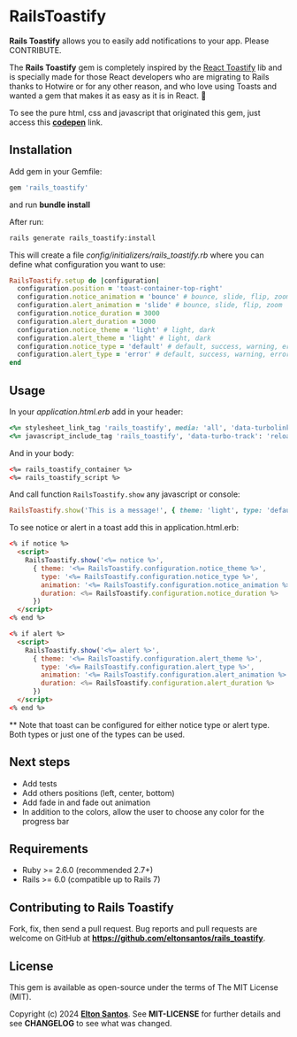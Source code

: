 # RailsToastify

**Rails Toastify** allows you to easily add notifications to your app. Please CONTRIBUTE.

The **Rails Toastify** gem is completely inspired by the [React Toastify](https://fkhadra.github.io/react-toastify/introduction/) lib and is specially made for those React developers who are migrating to Rails thanks to Hotwire or for any other reason, and who love using Toasts and wanted a gem that makes it as easy as it is in React. 🎉

To see the pure html, css and javascript that originated this gem, just access this **[codepen](https://codepen.io/eltin182/pen/QWXLaWj)** link.

## Installation

Add gem in your Gemfile:

```ruby
gem 'rails_toastify'
```
and run **bundle install**

After run:

```sh
rails generate rails_toastify:install
```

This will create a file *config/initializers/rails_toastify.rb* where you can define what configuration you want to use:

```ruby
RailsToastify.setup do |configuration|
  configuration.position = 'toast-container-top-right'
  configuration.notice_animation = 'bounce' # bounce, slide, flip, zoom 
  configuration.alert_animation = 'slide' # bounce, slide, flip, zoom
  configuration.notice_duration = 3000
  configuration.alert_duration = 3000
  configuration.notice_theme = 'light' # light, dark
  configuration.alert_theme = 'light' # light, dark
  configuration.notice_type = 'default' # default, success, warning, error, info
  configuration.alert_type = 'error' # default, success, warning, error, info
end
```

## Usage

In your *application.html.erb* add in your header:

```ruby
<%= stylesheet_link_tag 'rails_toastify', media: 'all', 'data-turbolinks-track': 'reload' %>
<%= javascript_include_tag 'rails_toastify', 'data-turbo-track': 'reload' %>
```
And in your body:

```html
<%= rails_toastify_container %>
<%= rails_toastify_script %>
```
And call function `RailsToastify.show` any javascript or console:

```ruby
RailsToastify.show('This is a message!', { theme: 'light', type: 'default', animation: 'bounce', duration: 3000 });
```

To see notice or alert in a toast add this in application.html.erb:

```html 
<% if notice %>
  <script>
    RailsToastify.show('<%= notice %>',
      { theme: '<%= RailsToastify.configuration.notice_theme %>',
        type: '<%= RailsToastify.configuration.notice_type %>',
        animation: '<%= RailsToastify.configuration.notice_animation %>',
        duration: <%= RailsToastify.configuration.notice_duration %>
      })
  </script>
<% end %>

<% if alert %>
  <script>
    RailsToastify.show('<%= alert %>',
      { theme: '<%= RailsToastify.configuration.alert_theme %>',
        type: '<%= RailsToastify.configuration.alert_type %>',
        animation: '<%= RailsToastify.configuration.alert_animation %>',
        duration: <%= RailsToastify.configuration.alert_duration %>
      })
  </script>
<% end %>
```
** Note that toast can be configured for either notice type or alert type. Both types or just one of the types can be used.

## Next steps

- Add tests
- Add others positions (left, center, bottom)
- Add fade in and fade out animation
- In addition to the colors, allow the user to choose any color for the progress bar

## Requirements

- Ruby >= 2.6.0 (recommended 2.7+)  
- Rails >= 6.0 (compatible up to Rails 7)
  
## Contributing to Rails Toastify

Fork, fix, then send a pull request. Bug reports and pull requests are welcome on GitHub at **https://github.com/eltonsantos/rails_toastify**.

## License

This gem is available as open-source under the terms of The MIT License (MIT).

Copyright (c) 2024 **[Elton Santos](https://eltonmelosantos.com.br)**. See **MIT-LICENSE** for further details and see **CHANGELOG** to see what was changed.
